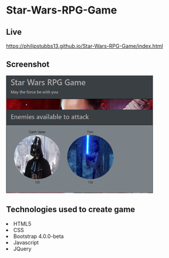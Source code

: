 # Star-Wars-RPG-Game

## Live
<a href="https://philipstubbs13.github.io/Star-Wars-RPG-Game/index.html" target="_blank">https://philipstubbs13.github.io/Star-Wars-RPG-Game/index.html</a>

## Screenshot
<img src="assets/images/starwars.png" alt="Star Wars Game user interface" width="400px" height="320px">

## Technologies used to create game
<li>HTML5</li>
<li>CSS</li>
<li>Bootstrap 4.0.0-beta</li>
<li>Javascript</li>
<li>JQuery</li>